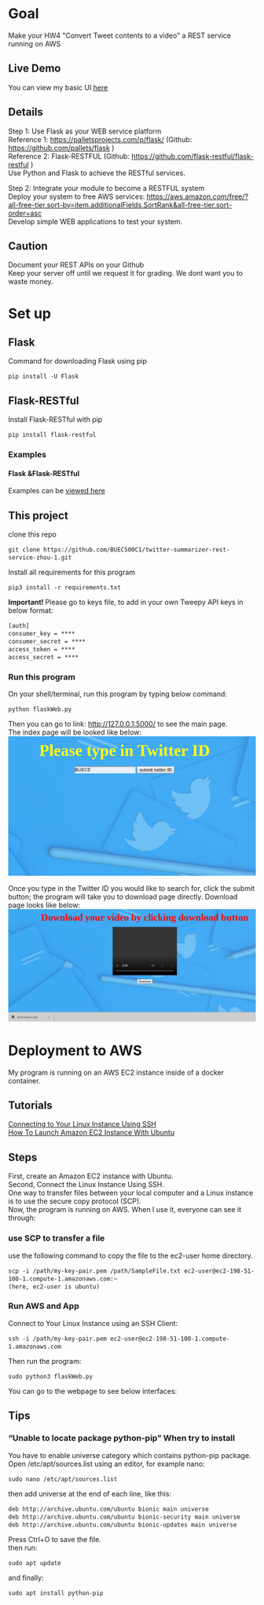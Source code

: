 # Goal    
Make your HW4 "Convert Tweet contents to a video" a REST service running on AWS      

## Live Demo   
You can view my basic UI [here](https://zhou-1.github.io/twitter-summarizer-rest-service-zhou-1/)      

## Details   
Step 1: Use Flask as your WEB service platform     
Reference 1:  https://palletsprojects.com/p/flask/ (Github:  https://github.com/pallets/flask )   
Reference 2:  Flask-RESTFUL  (Github:  https://github.com/flask-restful/flask-restful )     
Use Python and Flask to achieve the RESTful services.    

Step 2:  Integrate your module to become a RESTFUL system   
Deploy your system to free AWS services:  https://aws.amazon.com/free/?all-free-tier.sort-by=item.additionalFields.SortRank&all-free-tier.sort-order=asc    
Develop simple WEB applications to test your system.      

## Caution  
Document your REST APIs on your Github    
Keep your server off until we request it for grading.  We dont want you to waste money.     

# Set up    
## Flask    
Command for downloading Flask using pip     
```
pip install -U Flask
```
## Flask-RESTful     
Install Flask-RESTful with pip    
```
pip install flask-restful
```

### Examples    
#### Flask &Flask-RESTful     
Examples can be [viewed here](https://github.com/BUEC500C1/twitter-summarizer-rest-service-zhou-1/tree/master/FlaskProj)    

## This project   
clone this repo     
```
git clone https://github.com/BUEC500C1/twitter-summarizer-rest-service-zhou-1.git
```

Install all requirements for this program   
```
pip3 install -r requirements.txt
```

<b> Important! </b> Please go to keys file, to add in your own Tweepy API keys in below format:
```
[auth]
consumer_key = ****
consumer_secret = ****
access_token = ****
access_secret = ****
```

### Run this program    
On your shell/terminal, run this program by typing below command:   
```
python flaskWeb.py
```
Then you can go to link: http://127.0.0.1:5000/ to see the main page.    
The index page will be looked like below:    
![index](imgs/Main.PNG)     

Once you type in the Twitter ID you would like to search for, click the submit button; the program will take you to download page directly. Download page looks like below:
![download](imgs/download.PNG)     

# Deployment to AWS    
My program is running on an AWS EC2 instance inside of a docker container.   

## Tutorials 
[Connecting to Your Linux Instance Using SSH](https://docs.aws.amazon.com/AWSEC2/latest/UserGuide/AccessingInstancesLinux.html)       
[How To Launch Amazon EC2 Instance With Ubuntu](https://geraldalinio.com/aws/ec2/how-to-launch-amazon-ec2-instance-with-ubuntu-18-04/)  

## Steps   
First, create an Amazon EC2 instance with Ubuntu.   
Second, Connect the Linux Instance Using SSH.    
One way to transfer files between your local computer and a Linux instance is to use the secure copy protocol (SCP).    
Now, the program is running on AWS. When I use it, everyone can see it through:   


### use SCP to transfer a file    
use the following command to copy the file to the ec2-user home directory.    
```
scp -i /path/my-key-pair.pem /path/SampleFile.txt ec2-user@ec2-198-51-100-1.compute-1.amazonaws.com:~ 
(here, ec2-user is ubuntu)   
```

### Run AWS and App    
Connect to Your Linux Instance using an SSH Client:   
```
ssh -i /path/my-key-pair.pem ec2-user@ec2-198-51-100-1.compute-1.amazonaws.com   
```
Then run the program:   
```
sudo python3 flaskWeb.py
```

You can go to the webpage to see below interfaces:   



## Tips   
### “Unable to locate package python-pip” When try to install     
You have to enable universe category which contains python-pip package.     
Open /etc/apt/sources.list using an editor, for example nano:     
```
sudo nano /etc/apt/sources.list
```
then add universe at the end of each line, like this:    
```
deb http://archive.ubuntu.com/ubuntu bionic main universe
deb http://archive.ubuntu.com/ubuntu bionic-security main universe 
deb http://archive.ubuntu.com/ubuntu bionic-updates main universe
```
Press Ctrl+O to save the file.    
then run:   
```
sudo apt update
```
and finally:    
```
sudo apt install python-pip
```



